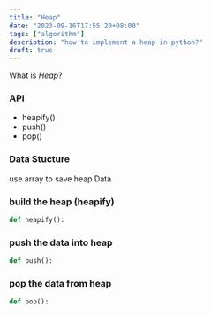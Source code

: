 ```yaml
---
title: "Heap"
date: "2023-09-16T17:55:20+08:00"
tags: ["algorithm"]
description: "how to implement a heap in python?"
draft: true
---
```


What is *Heap*?

### API 
- heapify()
- push()
- pop()


### Data Stucture
use array to save heap Data

### build the heap (heapify)

```python
def heapify():

```

### push the data into heap
```python
def push():
```

### pop the data from heap
```python
def pop():
```

